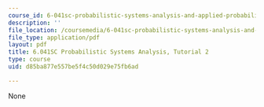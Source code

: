```yaml
---
course_id: 6-041sc-probabilistic-systems-analysis-and-applied-probability-fall-2013
description: ''
file_location: /coursemedia/6-041sc-probabilistic-systems-analysis-and-applied-probability-fall-2013/d85ba877e557be5f4c50d029e75fb6ad_MIT6_041SCF13_tut02.pdf
file_type: application/pdf
layout: pdf
title: 6.041SC Probabilistic Systems Analysis, Tutorial 2
type: course
uid: d85ba877e557be5f4c50d029e75fb6ad

---
```

None